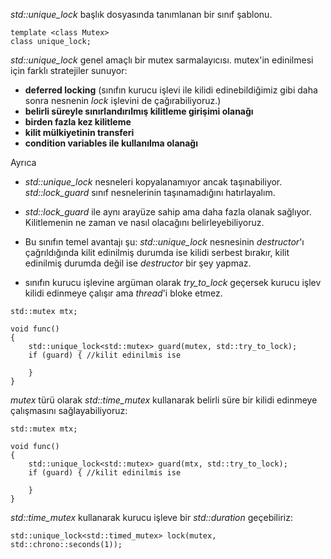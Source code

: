 
_std::unique_lock_ <mutex> başlık dosyasında tanımlanan bir sınıf şablonu.
```
template <class Mutex>
class unique_lock;
```


_std::unique_lock_ genel amaçlı bir mutex sarmalayıcısı. mutex'in edinilmesi için farklı stratejiler sunuyor: 

+ **deferred locking** (sınıfın kurucu işlevi ile kilidi edinebildiğimiz gibi daha sonra nesnenin _lock_ işlevini de çağırabiliyoruz.)
+ **belirli süreyle sınırlandırılmış kilitleme girişimi olanağı**
+ **birden fazla kez kilitleme**
+ **kilit mülkiyetinin transferi**
+ **condition variables ile kullanılma olanağı**

Ayrıca
+ _std::unique_lock_ nesneleri kopyalanamıyor ancak taşınabiliyor. _std::lock_guard_ sınıf nesnelerinin taşınamadığını hatırlayalım.
+ _std::lock_guard_ ile aynı arayüze sahip ama daha fazla olanak sağlıyor. Kilitlemenin ne zaman ve nasıl olacağını belirleyebiliyoruz.
+ Bu sınıfın temel avantajı şu:
_std::unique_lock_ nesnesinin _destructor_'ı çağrıldığında kilit edinilmiş durumda ise kilidi serbest bırakır, kilit edinilmiş durumda değil ise _destructor_ bir şey yapmaz.
 
+ sınıfın kurucu işlevine argüman olarak _try_to_lock_ geçersek kurucu işlev kilidi edinmeye çalışır ama _thread_'i bloke etmez.

```
std::mutex mtx;

void func()
{
    std::unique_lock<std::mutex> guard(mutex, std::try_to_lock);
    if (guard) { //kilit edinilmis ise

    }
}

```
  
_mutex_ türü olarak _std::time_mutex_ kullanarak belirli süre bir kilidi edinmeye çalışmasını sağlayabiliyoruz:

```
std::mutex mtx;

void func()
{
    std::unique_lock<std::mutex> guard(mtx, std::try_to_lock);
    if (guard) { //kilit edinilmis ise

    }
}
```

_std::time_mutex_ kullanarak kurucu işleve bir _std::duration_ geçebiliriz:

```
std::unique_lock<std::timed_mutex> lock(mutex, std::chrono::seconds(1));
```
